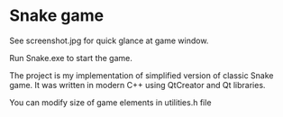# Snake game
See screenshot.jpg for quick glance at game window.

Run Snake.exe to start the game.

The project is my implementation of simplified version of classic Snake game.
It was written in modern C++ using QtCreator and Qt libraries.

You can modify size of game elements in utilities.h file
